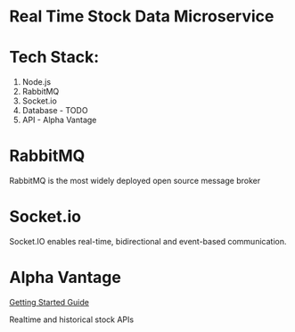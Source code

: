 # Real Time Stock Data Microservice

# Tech Stack:

1. Node.js
2. RabbitMQ
3. Socket.io
4. Database - TODO
5. API - Alpha Vantage

# RabbitMQ

RabbitMQ is the most widely deployed open source message broker

# Socket.io

Socket.IO enables real-time, bidirectional and event-based communication.

# Alpha Vantage

[Getting Started Guide](https://medium.com/alpha-vantage/get-started-with-alpha-vantage-data-619a70c7f33a)

Realtime and historical stock APIs
